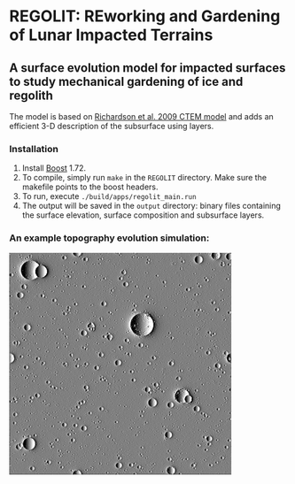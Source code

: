 # REGOLIT: REworking and Gardening of Lunar Impacted Terrains
## A surface evolution model for impacted surfaces to study mechanical gardening of ice and regolith
The model is based on [Richardson et al. 2009 CTEM model](https://www.sciencedirect.com/science/article/pii/S0019103509003194?casa_token=j6uDz1cdmAkAAAAA:UsgleZ2OBuARNfT8Gj0a2jaye59Fh9o4tzBj2rApSYEn_61GKxn3XCTfej-JPxHY2O2Un595JA)
and adds an efficient 3-D description of the subsurface using layers.

### Installation
1. Install [Boost](https://www.boost.org/) 1.72.
2. To compile, simply run `make` in the `REGOLIT` directory. Make sure the makefile points to the boost headers.
3. To run, execute `./build/apps/regolit_main.run`
4. The output will be saved in the `output` directory: binary files containing the surface elevation, surface composition and subsurface layers.

### An example topography evolution simulation:
![Surface evolution](https://github.com/liorruba/surface_evolution/blob/master/craters.gif)
